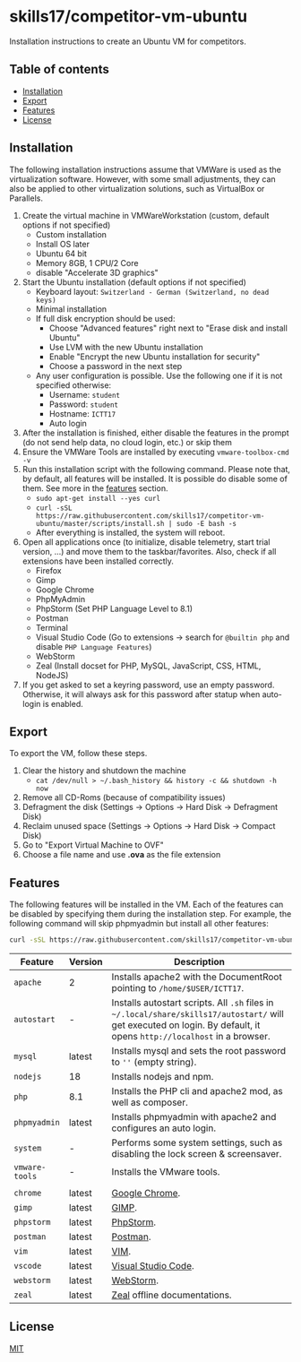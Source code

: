 # skills17/competitor-vm-ubuntu

Installation instructions to create an Ubuntu VM for competitors.

## Table of contents

- [Installation](#installation)
- [Export](#export)
- [Features](#features)
- [License](#license)

## Installation

The following installation instructions assume that VMWare is used as the virtualization software.
However, with some small adjustments, they can also be applied to other virtualization solutions, such as VirtualBox or Parallels.

1. Create the virtual machine in VMWareWorkstation (custom, default options if not specified)
    * Custom installation
    * Install OS later
    * Ubuntu 64 bit
    * Memory 8GB, 1 CPU/2 Core
    * disable "Accelerate 3D graphics"
1. Start the Ubuntu installation (default options if not specified)
    * Keyboard layout: `Switzerland - German (Switzerland, no dead keys)`
    * Minimal installation
    * If full disk encryption should be used:
        * Choose "Advanced features" right next to "Erase disk and install Ubuntu"
        * Use LVM with the new Ubuntu installation
        * Enable "Encrypt the new Ubuntu installation for security"
        * Choose a password in the next step
    * Any user configuration is possible. Use the following one if it is not specified otherwise:
        * Username: `student`
        * Password: `student`
        * Hostname: `ICTT17`
        * Auto login
1. After the installation is finished, either disable the features in the prompt (do not send help data, no cloud login, etc.) or skip them
1. Ensure the VMWare Tools are installed by executing `vmware-toolbox-cmd -v`
1. Run this installation script with the following command. Please note that, by default, all features will be installed. It is possible do disable some of them. See more in the [features](#features) section.
    * `sudo apt-get install --yes curl`
    * `curl -sSL https://raw.githubusercontent.com/skills17/competitor-vm-ubuntu/master/scripts/install.sh | sudo -E bash -s`
    * After everything is installed, the system will reboot.
1. Open all applications once (to initialize, disable telemetry, start trial version, ...) and move them to the taskbar/favorites. Also, check if all extensions have been installed correctly.
    * Firefox
    * Gimp
    * Google Chrome
    * PhpMyAdmin
    * PhpStorm (Set PHP Language Level to 8.1)
    * Postman
    * Terminal
    * Visual Studio Code (Go to extensions -> search for `@builtin php` and disable `PHP Language Features`)
    * WebStorm
    * Zeal (Install docset for PHP, MySQL, JavaScript, CSS, HTML, NodeJS)
1. If you get asked to set a keyring password, use an empty password. Otherwise, it will always ask for this password after statup when auto-login is enabled.

## Export

To export the VM, follow these steps.

1. Clear the history and shutdown the machine
    * `cat /dev/null > ~/.bash_history && history -c && shutdown -h now`
1. Remove all CD-Roms (because of compatibility issues)
1. Defragment the disk (Settings -> Options -> Hard Disk -> Defragment Disk)
1. Reclaim unused space (Settings -> Options -> Hard Disk -> Compact Disk)
1. Go to "Export Virtual Machine to OVF"
1. Choose a file name and use **.ova** as the file extension

## Features

The following features will be installed in the VM.
Each of the features can be disabled by specifying them during the installation step.
For example, the following command will skip phpmyadmin but install all other features:

```bash
curl -sSL https://raw.githubusercontent.com/skills17/competitor-vm-ubuntu/master/scripts/install.sh | sudo -E bash -s -- --phpmyadmin=false
```

| Feature | Version | Description |
| - | - | - |
| `apache` | 2 | Installs apache2 with the DocumentRoot pointing to `/home/$USER/ICTT17`. |
| `autostart` | - | Installs autostart scripts. All `.sh` files in `~/.local/share/skills17/autostart/` will get executed on login. By default, it opens `http://localhost` in a browser. |
| `mysql` | latest | Installs mysql and sets the root password to `''` (empty string). |
| `nodejs` | 18 | Installs nodejs and npm. |
| `php` | 8.1 | Installs the PHP cli and apache2 mod, as well as composer. |
| `phpmyadmin` | latest | Installs phpmyadmin with apache2 and configures an auto login. |
| `system` | - | Performs some system settings, such as disabling the lock screen & screensaver. |
| `vmware-tools` | - | Installs the VMware tools. |
| | | |
| `chrome` | latest | [Google Chrome](https://www.google.com/chrome/). |
| `gimp` | latest | [GIMP](https://www.gimp.org/). |
| `phpstorm` | latest | [PhpStorm](https://www.jetbrains.com/phpstorm/). |
| `postman` | latest | [Postman](https://www.postman.com/). |
| `vim` | latest | [VIM](https://www.vim.org/). |
| `vscode` | latest | [Visual Studio Code](https://code.visualstudio.com/). |
| `webstorm` | latest | [WebStorm](https://www.jetbrains.com/webstorm/). |
| `zeal` | latest | [Zeal](https://zealdocs.org/) offline documentations. |

## License

[MIT](https://github.com/skills17/competitor-vm-ubuntu/blob/master/LICENSE)
